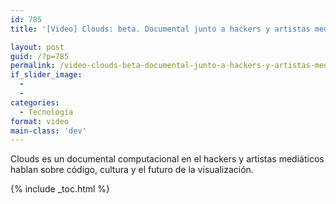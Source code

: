 ```yaml
---
id: 785
title: '[Vídeo] Clouds: beta. Documental junto a hackers y artistas mediaticos dialogando.'

layout: post
guid: /?p=785
permalink: /video-clouds-beta-documental-junto-a-hackers-y-artistas-mediaticos-dialogando/
if_slider_image:
  - 
  - 
categories:
  - Tecnología
format: video
main-class: 'dev'
---
```

Clouds es un documental computacional en el hackers y artistas mediáticos hablan sobre código, cultura y el futuro de la visualización.

<div class="embed-vimeo" style="text-align:center;">
</div>



{% include _toc.html %}
